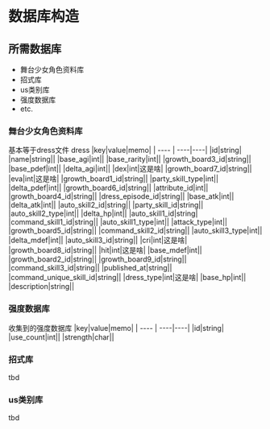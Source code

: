 # 数据库构造

## 所需数据库
- 舞台少女角色资料库
- 招式库
- us类别库
- 强度数据库
- etc.

### 舞台少女角色资料库
基本等于dress文件
dress
|key|value|memo|
|  ----  | ----|----|
|id|string|
|name|string||
|base_agi|int||
|base_rarity|int||
|growth_board3_id|string||
|base_pdef|int||
|delta_agi|int||
|dex|int|这是啥|
|growth_board7_id|string||
|eva|int|这是啥|
|growth_board1_id|string||
|party_skill_type|int||
|delta_pdef|int||
|growth_board6_id|string||
|attribute_id|int||
|growth_board4_id|string||
|dress_episode_id|string||
|base_atk|int||
|delta_atk|int||
|auto_skill2_id|string||
|party_skill_id|string||
|auto_skill2_type|int||
|delta_hp|int||
|auto_skill1_id|string|
|command_skill1_id|string||
|auto_skill1_type|int||
|attack_type|int||
|growth_board5_id|string||
|command_skill2_id|string||
|auto_skill3_type|int||
|delta_mdef|int||
|auto_skill3_id|string||
|cri|int|这是啥|
|growth_board8_id|string||
|hit|int|这是啥|
|base_mdef|int||
|growth_board2_id|string||
|growth_board9_id|string||
|command_skill3_id|string||
|published_at|string||
|command_unique_skill_id|string||
|dress_type|int|这是啥|
|base_hp|int||
|description|string||

### 强度数据库
收集到的强度数据库
|key|value|memo|
|  ----  | ----|----|
|id|string|
|use_count|int||
|strength|char||

### 招式库
tbd

### us类别库
tbd

